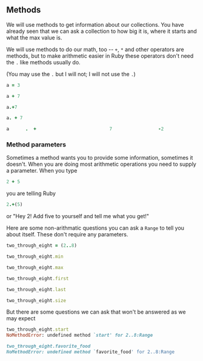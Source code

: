 ## Methods
We will use methods to get information about our collections.  You have already seen that we can ask a collection to how big it is, where it starts and what the max value is.

We will use methods to do our math, too -- `+`, `*` and other operators are methods, but to make arithmetic easier in Ruby these operators don't need the `.` like methods usually do.

(You may use the `.` but I will not; I will not use the `.`)
```ruby
a = 3

a + 7

a.+7

a. + 7

a      .  +                           7                 -2
```

### Method parameters
Sometimes a method wants you to provide some information, sometimes it doesn't.  When you are doing most arithmetic operations you need to supply a parameter.  When you type 
```ruby
2 + 5
```
you are telling Ruby
```ruby
2.+(5)
```
or
"Hey 2!  Add five to yourself and tell me what you get!"

Here are some non-arithmatic questions you can ask a `Range` to tell you about itself.  These don't require any parameters.
```ruby
two_through_eight = (2..8)

two_through_eight.min

two_through_eight.max

two_through_eight.first

two_through_eight.last

two_through_eight.size
```

But there are some questions we can ask that won't be answered as we may expect
```ruby
two_through_eight.start
NoMethodError: undefined method `start' for 2..8:Range

two_through_eight.favorite_food
NoMethodError: undefined method `favorite_food' for 2..8:Range
```



